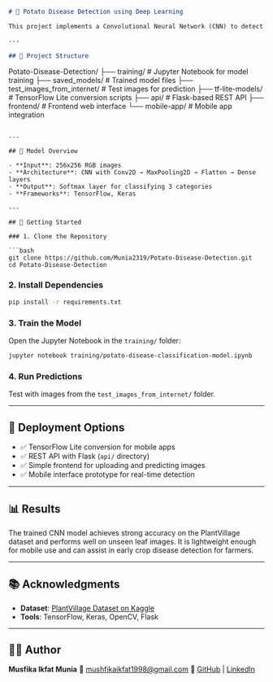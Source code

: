 ```markdown
# 🥔 Potato Disease Detection using Deep Learning

This project implements a Convolutional Neural Network (CNN) to detect and classify potato leaf diseases into three categories: **Early Blight**, **Late Blight**, and **Healthy**. The model is built using TensorFlow and Keras, with support for model training, evaluation, API serving, and mobile deployment.

---

## 📁 Project Structure

```

Potato-Disease-Detection/
├── training/                    # Jupyter Notebook for model training
├── saved\_models/               # Trained model files
├── test\_images\_from\_internet/  # Test images for prediction
├── tf-lite-models/             # TensorFlow Lite conversion scripts
├── api/                        # Flask-based REST API
├── frontend/                   # Frontend web interface
└── mobile-app/                 # Mobile app integration

````

---

## 🧠 Model Overview

- **Input**: 256x256 RGB images  
- **Architecture**: CNN with Conv2D → MaxPooling2D → Flatten → Dense layers  
- **Output**: Softmax layer for classifying 3 categories  
- **Frameworks**: TensorFlow, Keras  

---

## 🚀 Getting Started

### 1. Clone the Repository

```bash
git clone https://github.com/Munia2319/Potato-Disease-Detection.git
cd Potato-Disease-Detection
````

### 2. Install Dependencies

```bash
pip install -r requirements.txt
```

### 3. Train the Model

Open the Jupyter Notebook in the `training/` folder:

```bash
jupyter notebook training/potato-disease-classification-model.ipynb
```

### 4. Run Predictions

Test with images from the `test_images_from_internet/` folder.

---

## 📱 Deployment Options

* ✅ TensorFlow Lite conversion for mobile apps
* ✅ REST API with Flask (`api/` directory)
* ✅ Simple frontend for uploading and predicting images
* ✅ Mobile interface prototype for real-time detection

---

## 📊 Results

The trained CNN model achieves strong accuracy on the PlantVillage dataset and performs well on unseen leaf images. It is lightweight enough for mobile use and can assist in early crop disease detection for farmers.

---

## 📚 Acknowledgments

* **Dataset**: [PlantVillage Dataset on Kaggle](https://www.kaggle.com/datasets/arjuntejaswi/plant-village)
* **Tools**: TensorFlow, Keras, OpenCV, Flask

---

## 👩‍💻 Author

**Musfika Ikfat Munia**
📧 [mushfikaikfat1998@gmail.com](mailto:mushfikaikfat1998@gmail.com)
🔗 [GitHub](https://github.com/Munia2319) | [LinkedIn](https://www.linkedin.com/in/musfika-munia/)



